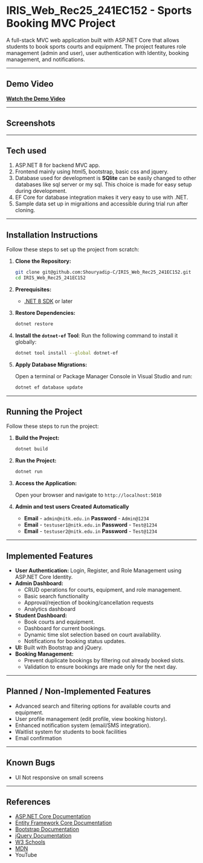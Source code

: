# IRIS_Web_Rec25_241EC152 - Sports Booking MVC Project

A full-stack MVC web application built with ASP.NET Core that allows students to book sports courts and equipment. The project features role management (admin and user), user authentication with Identity, booking management, and notifications.

---

## Demo Video

[**Watch the Demo Video**](#)  

---

## Screenshots


---

## Tech used

1. ASP.NET 8 for backend MVC app.
2. Frontend mainly using html5, bootstrap, basic css and jquery.
3. Database used for development is **SQlite** can be easily changed to other databases like sql server or my sql. This choice is made for easy setup during development.
4. EF Core for database integration makes it very easy to use with .NET.
5. Sample data set up in migraitions and accessible during trial run after cloning.

---

## Installation Instructions

Follow these steps to set up the project from scratch:

1. **Clone the Repository:**

   ```bash
   git clone git@github.com:Shouryadip-C/IRIS_Web_Rec25_241EC152.git
   cd IRIS_Web_Rec25_241EC152
   ```

2. **Prerequisites:**

   - [.NET 8 SDK](https://dotnet.microsoft.com/en-us/download/dotnet/8.0) or later

3. **Restore Dependencies:**

   ```bash
   dotnet restore
   ```

4. **Install the `dotnet-ef` Tool**: Run the following command to install it globally:  
	```sh
	dotnet tool install --global dotnet-ef
	```

5. **Apply Database Migrations:**

   Open a terminal or Package Manager Console in Visual Studio and run:

   ```bash
   dotnet ef database update
   ```

---

## Running the Project

Follow these steps to run the project:

1. **Build the Project:**

   ```bash
   dotnet build
   ```

2. **Run the Project:**

   ```bash
   dotnet run
   ```

3. **Access the Application:**

   Open your browser and navigate to `http://localhost:5010`

4. **Admin and test users Created Automatically** 

   - **Email** - `admin@nitk.edu.in` **Password** - `Admin@1234`
   - **Email** - `testuser1@nitk.edu.in` **Password** - `Test@1234`
   - **Email** - `testuser2@nitk.edu.in` **Password** - `Test@1234`

---

## Implemented Features

- **User Authentication:** Login, Register, and Role Management using ASP.NET Core Identity.
- **Admin Dashboard:**
  - CRUD operations for courts, equipment, and role management.
  - Basic search functionality
  - Approval/rejection of booking/cancellation requests
  - Analytics dashboard
- **Student Dashboard:** 
  - Book courts and equipment.
  - Dashboard for current bookings.
  - Dynamic time slot selection based on court availability.
  - Notifications for booking status updates.
- **UI:** Built with Bootstrap and jQuery.
- **Booking Management:** 
  - Prevent duplicate bookings by filtering out already booked slots.
  - Validation to ensure bookings are made only for the next day.

---

## Planned / Non-Implemented Features

- Advanced search and filtering options for available courts and equipment.
- User profile management (edit profile, view booking history).
- Enhanced notification system (email/SMS integration).
- Waitlist system for students to book facilities
- Email confirmation

---

## Known Bugs

- UI Not responsive on small screens

---

## References

- [ASP.NET Core Documentation](https://docs.microsoft.com/aspnet/core)
- [Entity Framework Core Documentation](https://docs.microsoft.com/ef/core)
- [Bootstrap Documentation](https://getbootstrap.com/docs)
- [jQuery Documentation](https://api.jquery.com/)
- [W3 Schools](https://www.w3schools.com/)
- [MDN](https://developer.mozilla.org/en-US/docs/Web)
- YouTube